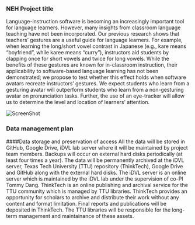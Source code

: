 ### NEH Project title
Language-instruction software is becoming an increasingly important tool for language learners.  However, many insights from classroom language teaching have not been incorporated.  Our previous research shows that teachers’ gestures are a useful guide for language learners.  For example, when learning the long/short vowel contrast in Japanese (e.g., kare means “boyfriend”, while karee means “curry”), instructors aid students by clapping once for short vowels and twice for long vowels. While the benefits of these gestures are known for in-classroom instruction, their applicability to software-based language learning has not been demonstrated; we propose to test whether this effect holds when software avatars recreate instructors’ gestures. We expect students who learn from a gesturing avatar will outperform students who learn from a non-gesturing avatar on pronunciation tasks. Further, the use of an eye-tracker will allow us to determine the level and location of learners’ attention. 

![ScreenShot](https://raw.githubusercontent.com/iDataVisualizationLab/NEH/master/avatar.png)

### Data management plan

####Data storage and preservation of access
All the data will be stored in GitHub, Google Drive, iDVL lab server where it will be maintained by project team members. Backups will occur on external hard disks periodically (at least four times a year). The data will be permanently archived at the iDVL server, Texas Tech University (TTU) repository (ThinkTech), Google Drive and GitHub along with the external hard disks. The iDVL server is an online server which is maintained by the iDVL lab under the supervision of co-PI Tommy Dang. ThinkTech is an online publishing and archival service for the TTU community which is managed by TTU libraries. ThinkTech provides an opportunity for scholars to archive and distribute their work without any content and format limitation. Final reports and publications will be deposited in ThinkTech. The TTU libraries will be responsible for the long-term management and maintainance of these assets.
